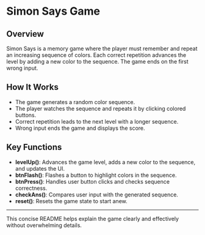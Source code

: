 # Simon Says Game

## Overview
Simon Says is a memory game where the player must remember and repeat an increasing sequence of colors. Each correct repetition advances the level by adding a new color to the sequence. The game ends on the first wrong input.

## How It Works
- The game generates a random color sequence.
- The player watches the sequence and repeats it by clicking colored buttons.
- Correct repetition leads to the next level with a longer sequence.
- Wrong input ends the game and displays the score.

## Key Functions

- **levelUp()**: Advances the game level, adds a new color to the sequence, and updates the UI.
- **btnFlash()**: Flashes a button to highlight colors in the sequence.
- **btnPress()**: Handles user button clicks and checks sequence correctness.
- **checkAns()**: Compares user input with the generated sequence.
- **reset()**: Resets the game state to start anew.

---

This concise README helps explain the game clearly and effectively without overwhelming details.
